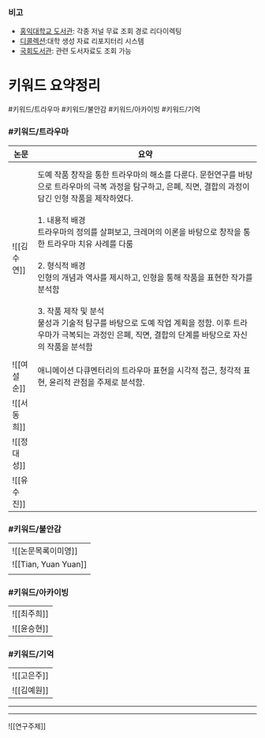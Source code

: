 
### 비고
- [홍익대학교 도서관](https://honors.hongik.ac.kr/): 각종 저널 무료 조회 경로 리다이렉팅
- [디콜렉션](https://dcoll.hongik.ac.kr/):대학 생성 자료 리포지터리 시스템
- [국회도서관](https://www.nanet.go.kr/main.do): 관련 도서자료도 조회 가능
# 키워드 요약정리
#키워드/트라우마 #키워드/불안감 #키워드/아카이빙 #키워드/기억


### #키워드/트라우마

| 논문       | 요약                                                                                                                                                                                                                                                                                                                                                                                                                   |
| -------- | -------------------------------------------------------------------------------------------------------------------------------------------------------------------------------------------------------------------------------------------------------------------------------------------------------------------------------------------------------------------------------------------------------------------- |
| ![[김수연]] | <img src="https://i.imgur.com/ytYYpiu.png" width="300" height="10" /><br>도예 작품 창작을 통한 트라우마의 해소를 다룬다. 문헌연구를 바탕으로 트라우마의 극복 과정을 탐구하고, 은폐, 직면, 결합의 과정이 담긴 인형 작품을 제작하였다. <br><br>1. 내용적 배경<br>트라우마의 정의를 살펴보고, 크레머의 이론을 바탕으로 창작을 통한 트라우마 치유 사례를 다룸 <br><br>2. 형식적 배경<br>인형의 개념과 역사를 제시하고, 인형을 통해 작품을 표현한 작가를 분석함<br><br>3. 작품 제작 및 분석<br>물성과 기술적 탐구를 바탕으로 도예 작업 계획을 정함. 이후 트라우마가 극복되는 과정인 은폐, 직면, 결합의 단계를 바탕으로 자신의 작품을 분석함 |
|          |                                                                                                                                                                                                                                                                                                                                                                                                                      |
| ![[여설순]] | 애니메이션 다큐멘터리의 트라우마 표현을 시각적 접근, 청각적 표현, 윤리적 관점을 주제로 분석함.                                                                                                                                                                                                                                                                                                                                                               |
| ![[서동희]] |                                                                                                                                                                                                                                                                                                                                                                                                                      |
| ![[정대성]] |                                                                                                                                                                                                                                                                                                                                                                                                                      |
| ![[유수진]] |                                                                                                                                                                                                                                                                                                                                                                                                                      |

### #키워드/불안감

|                      |
| -------------------- |
| ![[논문목록이미영]]         |
| ![[Tian, Yuan Yuan]] |
|                      |

### #키워드/아카이빙

|          |
| -------- |
| ![[최주희]] |
| ![[윤승현]] |

### #키워드/기억 

|          |
| -------- |
| ![[고은주]] |
| ![[김예원]] |

---


---
![[연구주제]]

